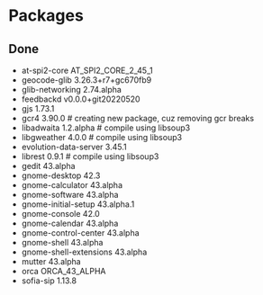 # Packages
## Done
- at-spi2-core AT_SPI2_CORE_2_45_1
- geocode-glib 3.26.3+r7+gc670fb9
- glib-networking 2.74.alpha
- feedbackd v0.0.0+git20220520
- gjs 1.73.1
- gcr4 3.90.0 # creating new package, cuz removing gcr breaks
- libadwaita 1.2.alpha # compile using libsoup3
- libgweather 4.0.0 # compile using libsoup3
- evolution-data-server 3.45.1
- librest 0.9.1 # compile using libsoup3
- gedit 43.alpha
- gnome-desktop 42.3
- gnome-calculator 43.alpha
- gnome-software 43.alpha
- gnome-initial-setup 43.alpha.1
- gnome-console 42.0
- gnome-calendar 43.alpha
- gnome-control-center 43.alpha
- gnome-shell 43.alpha
- gnome-shell-extensions 43.alpha
- mutter 43.alpha
- orca ORCA_43_ALPHA
- sofia-sip 1.13.8
